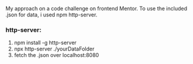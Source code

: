 My approach on a code challenge on frontend Mentor.
To use the included .json for data, i used npm http-server.

### http-server: 

1. npm install -g http-server
2. npx http-server ./yourDataFolder
3. fetch the .json over localhost:8080